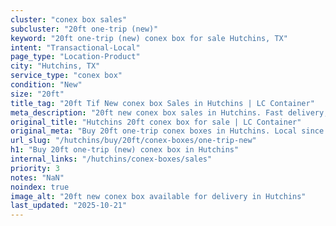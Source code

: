 ```yaml
---
cluster: "conex box sales"
subcluster: "20ft one-trip (new)"
keyword: "20ft one-trip (new) conex box for sale Hutchins, TX"
intent: "Transactional-Local"
page_type: "Location-Product"
city: "Hutchins, TX"
service_type: "conex box"
condition: "New"
size: "20ft"
title_tag: "20ft Tif New conex box Sales in Hutchins | LC Container"
meta_description: "20ft new conex box sales in Hutchins. Fast delivery, competitive pricing. Serving conex boxes area. Quote ID: 60M. Call (214) 524-4168 for your free quote today."
original_title: "Hutchins 20ft conex box for sale | LC Container"
original_meta: "Buy 20ft one-trip conex boxes in Hutchins. Local since 2003. New & used inventory. Fast delivery. Get your free quote — call (214) 524-4168 today."
url_slug: "/hutchins/buy/20ft/conex-boxes/one-trip-new"
h1: "Buy 20ft one-trip (new) conex box in Hutchins"
internal_links: "/hutchins/conex-boxes/sales"
priority: 3
notes: "NaN"
noindex: true
image_alt: "20ft new conex box available for delivery in Hutchins"
last_updated: "2025-10-21"
---
```


<!-- TODO: Add unique city/inventory copy, images, and internal links here. -->
